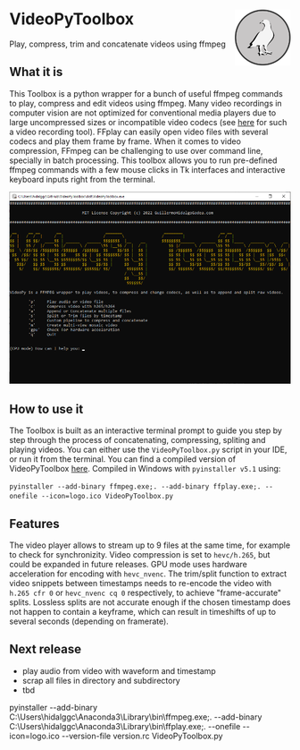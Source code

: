 # VideoPyToolbox [<img src="https://github.com/Guillermo-Hidalgo-Gadea/personal-academic-website/blob/master/assets/images/icon.png" alt="logo" align="right" width="100"/>](https://guillermohidalgogadea.com/)

Play, compress, trim and concatenate videos using ffmpeg

## What it is
This Toolbox is a python wrapper for a bunch of useful ffmpeg commands to play, compress and edit videos using ffmpeg.
Many video recordings in computer vision are not optimized for conventional media players due to large uncompressed sizes or incompatible video codecs (see [here](https://gitlab.ruhr-uni-bochum.de/ikn/syncflir) for such a video recording tool). FFplay can easily open video files with several codecs and play them frame by frame.
When it comes to video compression, FFmpeg can be challenging to use over command line, specially in batch processing. This toolbox allows you to run pre-defined ffmpeg commands with a few mouse clicks in Tk interfaces and interactive keyboard inputs right from the terminal.

<img src="screen.PNG" alt="logo" width="900"/>

## How to use it
The Toolbox is built as an interactive terminal prompt to guide you step by step through the process of concatenating, compressing, spliting and playing videos. You can either use the `VideoPyToolbox.py` script in your IDE, or run it from the terminal. You can find a compiled version of VideoPyToolbox [here](https://gitlab.ruhr-uni-bochum.de/ikn/syncflir/-/blob/master/PostProcessing/VideoPyToolbox.exe). Compiled in Windows with `pyinstaller v5.1` using:

`pyinstaller --add-binary ffmpeg.exe;. --add-binary ffplay.exe;. --onefile --icon=logo.ico VideoPyToolbox.py`

## Features
The video player allows to stream up to 9 files at the same time, for example to check for synchronizity. Video compression is set to `hevc/h.265`, but could be expanded in future releases. GPU mode uses hardware acceleration for encoding with `hevc_nvenc`. The trim/split function to extract video snippets between timestamps needs to re-encode the video with `h.265 cfr 0` or `hevc_nvenc cq 0` respectively, to achieve "frame-accurate" splits. Lossless splits are not accurate enough if the chosen timestamp does not happen to contain a keyframe, which can result in timeshifts of up to several seconds (depending on framerate).

## Next release
* play audio from video with waveform and timestamp
* scrap all files in directory and subdirectory
* tbd

pyinstaller --add-binary C:\Users\hidalggc\Anaconda3\Library\bin\ffmpeg.exe;. --add-binary C:\Users\hidalggc\Anaconda3\Library\bin\ffplay.exe;. --onefile --icon=logo.ico --version-file version.rc VideoPyToolbox.py